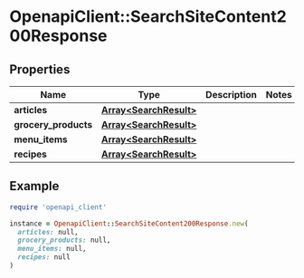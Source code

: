# OpenapiClient::SearchSiteContent200Response

## Properties

| Name | Type | Description | Notes |
| ---- | ---- | ----------- | ----- |
| **articles** | [**Array&lt;SearchResult&gt;**](SearchResult.md) |  |  |
| **grocery_products** | [**Array&lt;SearchResult&gt;**](SearchResult.md) |  |  |
| **menu_items** | [**Array&lt;SearchResult&gt;**](SearchResult.md) |  |  |
| **recipes** | [**Array&lt;SearchResult&gt;**](SearchResult.md) |  |  |

## Example

```ruby
require 'openapi_client'

instance = OpenapiClient::SearchSiteContent200Response.new(
  articles: null,
  grocery_products: null,
  menu_items: null,
  recipes: null
)
```

